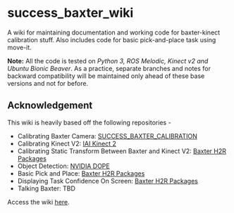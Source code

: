 # success_baxter_wiki

A wiki for maintaining documentation and working code for baxter-kinect calibration stuff.
Also includes code for basic pick-and-place task using move-it.

**Note:** All the code is tested on *Python 3, ROS Melodic, Kinect v2 and Ubuntu Bionic Beaver*. As a practice, separate branches and notes for backward compatibility will be maintained only ahead of these base versions and not for before.

## Acknowledgement

This wiki is heavily based off the following repositories - 

 - Calibrating Baxter Camera: [SUCCESS_BAXTER_CALIBRATION](https://github.com/SUCCESS-MURI/success_baxter_camera_calibration/blob/master/launch/calibrate.launch
)
 - Calibrating Kinect V2: [IAI Kinect 2](https://github.com/SUCCESS-MURI/iai_kinect2)
 - Calibrating Static Transform Between Baxter and Kinect V2: [Baxter H2R Packages](https://github.com/SUCCESS-MURI/baxter_h2r_packages)
 - Object Detection: [NVIDIA DOPE](https://github.com/SUCCESS-MURI/Deep_Object_Pose)
 - Basic Pick and Place: [Baxter H2R Packages](https://github.com/SUCCESS-MURI/baxter_h2r_packages)
 - Displaying Task Confidence On Screen: [Baxter H2R Packages](https://github.com/SUCCESS-MURI/baxter_h2r_packages)
 - Talking Baxter: TBD

Access the wiki [here](https://github.com/SUCCESS-MURI/success_baxter_wiki/wiki). 
